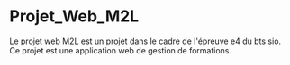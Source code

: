 # Projet_Web_M2L   
Le projet web M2L est un projet dans le cadre de l'épreuve e4 du bts sio.
Ce projet est une application web de gestion de formations.
